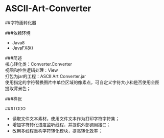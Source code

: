 # ASCII-Art-Converter  
##字符画转化器

###依赖环境  
* Java8  
* JavaFX8()

###简述  
核心转化类：Converter.Converter  
视图和控件逻辑处理：View  
打包为jar的工程：ASCII Art Converter.jar  
使用指定的字符替换图片中单位区域的像素点，可自定义字符大小和是否使用全图提取背景色；

###样张 


###TODO
* 读取文件文本素材，使用文件文本作为打印字符字符集；  
* 增加字符转化进度监听线程，并提供外部调用接口；  
* 改用多线程重构字符转化模块，提高转化效率；  
